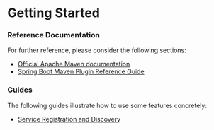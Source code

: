 # Getting Started

### Reference Documentation
For further reference, please consider the following sections:

* [Official Apache Maven documentation](https://maven.apache.org/guides/index.html)
* [Spring Boot Maven Plugin Reference Guide](https://docs.spring.io/spring-boot/docs/2.1.10.RELEASE/maven-plugin/)

### Guides
The following guides illustrate how to use some features concretely:

* [Service Registration and Discovery](https://spring.io/guides/gs/service-registration-and-discovery/)

